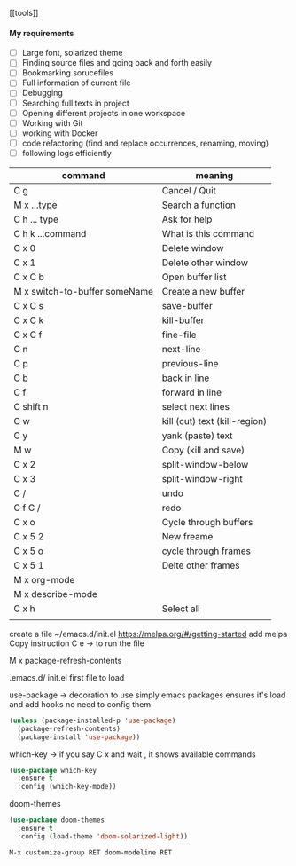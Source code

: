 [[tools]]

#### My requirements
- [ ] Large font, solarized theme
- [ ] Finding source files and going back and forth easily 
- [ ] Bookmarking sorucefiles
- [ ] Full information of current file
- [ ] Debugging
- [ ] Searching full texts in project
- [ ] Opening different projects in one workspace
- [ ] Working with Git
- [ ] working with Docker
- [ ] code refactoring (find and replace occurrences, renaming, moving)
- [ ] following logs efficiently

| command                       | meaning                       |
| ----------------------------- | ----------------------------- |
| C g                           | Cancel / Quit                 |
| M x ...type                   | Search a function             |
| C h  ... type                 | Ask for help                  |
| C h k ...command              | What is this command          |
| C x 0                         | Delete window                 |
| C x 1                         | Delete other window           |
| C x C b                       | Open buffer list              |
| M x switch-to-buffer someName | Create a new buffer           |
| C x C s                       | save-buffer                   |
| C x C k                       | kill-buffer                   |
| C x C f                       | fine-file                     |
| C n                           | next-line                     |
| C p                           | previous-line                 |
| C b                           | back in line                  |
| C f                           | forward in line               |
| C shift n                     | select next lines             |
| C w                           | kill (cut) text (kill-region) |
| C y                           | yank (paste) text             |
| M w                           | Copy (kill and save)          |
| C x 2                         | split-window-below            |
| C x 3                         | split-window-right            |
| C /                           | undo                          |
| C f C /                       | redo                          |
| C x o                         | Cycle through buffers         |
| C x 5 2                       | New freame                    |
| C x 5 o                       | cycle through frames          |
| C x 5 1                       | Delte other frames            |
| M x org-mode                  |                               |
| M x describe-mode             |                               |
| C x h                         | Select all                    |
|                               |                               |

create a file ~/emacs.d/init.el
https://melpa.org/#/getting-started
add melpa
Copy instruction
C e -> to run the file

M x package-refresh-contents

.emacs.d/ init.el first file to load

use-package -> decoration to use simply emacs packages
ensures it's load and add hooks
no need to config them 
```lisp
(unless (package-installed-p 'use-package)
  (package-refresh-contents)
  (package-install 'use-package))
```

which-key -> if you say C x and wait , it shows available commands
```lisp
(use-package which-key
  :ensure t
  :config (which-key-mode))
```

doom-themes
```lisp
(use-package doom-themes
  :ensure t
  :config (load-theme 'doom-solarized-light))
```

`M-x customize-group RET doom-modeline RET`
